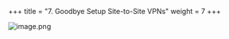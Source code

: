 +++
title = "7. Goodbye Setup Site-to-Site VPNs"
weight = 7
+++


![image.png](/images/008-viii-clean-it-up/39-279483-image.png)


